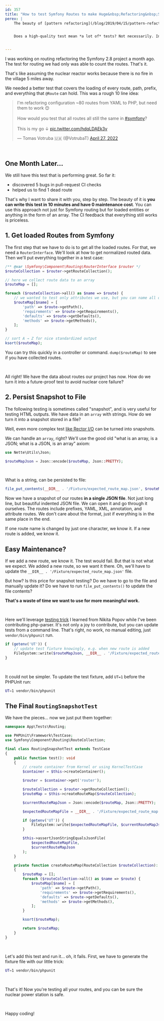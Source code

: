 ```yaml
---
id: 357
title: "How to test Symfony Routes to make Huge&nbsp;Refactoring&nbsp;Safe"
perex: |
    The beauty of [pattern refactoring](/blog/2019/04/15/pattern-refactoring/) with Rector is transforming thousands of elements at once. Like nuclear chain reaction. But to do it safely, we need a high-quality test to ensure the code still works.


    Does a high-quality test mean *a lot of* tests? Not necessarily. Instead of writing many tests to cover all our routes, we can write one smart one. How?


---
```


I was working on routing refactoring the Symfony 2.8 project a month ago. The test for routing we had only was able to count the routes. That's it.

That's like assuming the nuclear reactor works because there is no fire in the village 5 miles away.

We needed a better test that covers the loading of every route, path, prefix, and everything that `@Route` can hold. This was a rough 10 line idea:

<blockquote class="twitter-tweet"><p lang="en" dir="ltr">I&#39;m refactoring configuration ~80 routes from YAML to PHP, but need them to work 😊<br><br>How would you test that all routes all still the same in <a href="https://twitter.com/hashtag/symfony?src=hash&amp;ref_src=twsrc%5Etfw">#symfony</a>?<br><br>This is my go ↓ <a href="https://t.co/hdqLDAEk3v">pic.twitter.com/hdqLDAEk3v</a></p>&mdash; Tomas Votruba 🇺🇦 (@VotrubaT) <a href="https://twitter.com/VotrubaT/status/1519201806819205120?ref_src=twsrc%5Etfw">April 27, 2022</a></blockquote>

<br>

## One Month Later...

We still have this test that is performing great. So far it:

* discovered 5 bugs in pull-request CI checks
* helped us to find 1 dead route

That's why I want to share it with you, step by step. The beauty of it is **you can write this test in 10 minutes and have 0 maintenance cost**. You can use this approach not just for Symfony routing but for loaded entities or anything in the form of an array. The CI feedback that everything still works is priceless.

## 1. Get loaded Routes from Symfony

The first step that we have to do is to get all the loaded routes. For that, we need a `RouterInterface`. We'll look at how to get normalized routed data. Then we'll put everything together in a test case:

```php
/** @var \Symfony\Component\Routing\RouterInterface $router */
$routeCollection = $router->getRouteCollection();

// here we collect route data to an array
$routeMap = [];

foreach ($routeCollection->all() as $name => $route) {
    // we wanted to test only attributes we use, but you can name all of them
    $routeMap[$name] = [
        'path' => $route->getPath(),
        'requirements' => $route->getRequirements(),
        'defaults' => $route->getDefaults(),
        'methods' => $route->getMethods(),
    ];
}

// sort A → Z for nice standardized output
ksort($routeMap);
```

You can try this quickly in a controller or command. `dump($routeMap)` to see if you have collected routes.

<br>

All right! We have the data about routes our project has now. How do we turn it into a future-proof test to avoid nuclear core failure?

## 2. Persist Snapshot to File

The following testing is sometimes called "snapshot", and is very useful for testing HTML outputs. We have data in an `array` with strings. How do we turn it into a snapshot stored in a file?

Well, even more complex test [like Rector I/O](/blog/2020/07/13/the-most-effetive-test-i-found-in-7-years-of-testing) can be turned into snapshots.

We can handle an `array`, right? We'll use the good old "what is an array, is a JSON; what is a JSON, is an array" axiom:

```php
use Nette\Utils\Json;

$routeMapJson = Json::encode($routeMap, Json::PRETTY);
```

<br>

What is a string, can be persisted to file:

```php
file_put_contents(__DIR__ . '/Fixture/expected_route_map.json', $routeMapJson);
```

Now we have a snapshot of our routes **in a single JSON file**. Not just long line, but beautiful indented JSON file. We can open it and go through it ourselves. The routes include prefixes, YAML, XML, annotation, and attribute routes. We don't care about the format, just if everything is in the same place in the end.

If one route name is changed by just one character, we know it. If a new route is added, we know it.

## Easy Maintenance?

If we add a new route, we know it. The test would fail. But that is not what we expect. We added a new route, so we want it there. Oh, we'll have to update the `__DIR__ . '/Fixture/expected_route_map.json'` file.

But how? Is this price for snapshot testing? Do we have to go to the file and manually update it? Do we have to run `file_put_contents()` to update the file contents?

**That's a waste of time we want to use for more meaningful work.**

<br>

Here we'll leverage [testing trick](/blog/2020/07/20/how-to-update-hundreds-of-test-fixtures-with-single-phpunit-run/) I learned from Nikita Popov while I've been contributing php-parser. It's not only a joy to contribute, but you can update tests from a command line. That's right, no work, no manual editing, just `vendor/bin/phpunit` run.

```php
if (getenv('UT')) {
    // update test fixture knowingly, e.g. when new route is added
    FileSystem::write($routeMapJson, __DIR__ . '/Fixture/expected_route_map.json');
}
```

<br>

It could not be simpler. To update the test fixture, add `UT=1` before the PHPUnit run:

```bash
UT=1 vendor/bin/phpunit
```

## The Final `RoutingSnapshotTest`

We have the pieces... now we just put them together:

```php
namespace App\Tests\Routing;

use PHPUnit\Framework\TestCase;
use Symfony\Component\Routing\RouteCollection;

final class RoutingSnapshotTest extends TestCase
{
    public function test(): void
    {
        // create container from Kernel or using KernelTestCase
        $container = $this->createContainer();

        $router = $container->get('router');

        $routeCollection = $router->getRouteCollection();
        $routeMap = $this->createRouteMap($routeCollection);

        $currentRouteMapJson = Json::encode($routeMap, Json::PRETTY);

        $expectedRouteMapFile = __DIR__ . '/Fixture/expected_route_map.json';

        if (getenv('UT')) {
            FileSystem::write($expectedRouteMapFile, $currentRouteMapJson);
        }

        $this->assertJsonStringEqualsJsonFile(
            $expectedRouteMapFile,
            $currentRouteMapJson
        );
    }

    private function createRouteMap(RouteCollection $routeCollection): array
    {
        $routeMap = [];
        foreach ($routeCollection->all() as $name => $route) {
            $routeMap[$name] = [
                'path' => $route->getPath(),
                'requirements' => $route->getRequirements(),
                'defaults' => $route->getDefaults(),
                'methods' => $route->getMethods(),
            ];
        }

        ksort($routeMap);

        return $routeMap;
    }
}
```

<br>

Let's add this test and run it... oh, it fails.
First, we have to generate the fixture file with our little trick:

```bash
UT=1 vendor/bin/phpunit
```

<br>

That's it! Now you're testing all your routes, and you can be sure the nuclear power station is safe.

<br>

Happy coding!
